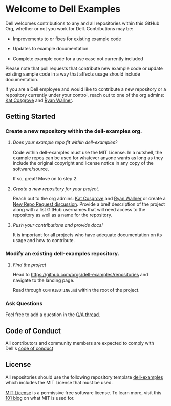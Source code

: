# Welcome to Dell Examples

Dell welcomes contributions to any and all repositories within this GitHub Org, whether or not you work for Dell. Contributions may be:

* Improvements to or fixes for existing example code

* Updates to example documentation

* Complete example code for a use case not currently included

Please note that pull requests that contribute new example code or update existing sample code in a way that affects usage should include documentation.

If you are a Dell employee and would like to contribute a new repository or a repository currently under your control, reach out to one of the org admins: [Kat Cosgrove](https://github.com/katcosgrove) and [Ryan Wallner](https://github.com/wallnerryan).

## Getting Started

### **Create a new repository within the dell-examples org.**

1. _Does your example repo fit within dell-examples?_

    Code within dell-examples must use the MIT License. In a nutshell, the example repos can be used for whatever anyone wants as long as they include the original copyright and license notice in any copy of the software/source. 

    If so, great! Move on to step 2.

2. _Create a new repository for your project._

    Reach out to the org admins: [Kat Cosgrove](https://github.com/katcosgrove) and [Ryan Wallner](https://github.com/wallnerryan) or create a [New Repo Request discussion](https://github.com/orgs/dell-examples/discussions/categories/new-repo-requests). Provide a breif description of the project along with a list GitHub usernames that will need access to the repository as well as a name for the repository.

3. _Push your contributions and provide docs!_

    It is important for all projects who have adequate documentation on its usage and how to contribute.

### **Modify an existing dell-examples repository.**

1. _Find the project_

    Head to https://github.com/orgs/dell-examples/repositories and navigate to the landing page.

    Read through `CONTRIBUTING.md` within the root of the project.

### **Ask Questions**

Feel free to add a question in the [Q/A thread](https://github.com/orgs/dell-examples/discussions/2).

## Code of Conduct

All contributors and community members are expected to comply with Dell's [code of conduct](https://github.com/dell-examples/dell-examples/blob/main/code-of-conduct.md)

## License

All repositories should use the following repository template [dell-examples](https://github.com/dell-examples/dell-examples) which includes the MIT License that must be used.

[MIT License](https://mit-license.org/) is a permissive free software license. To learn more, visit this [101 blog](https://fossa.com/blog/open-source-licenses-101-mit-license/) on what MIT is used for.

